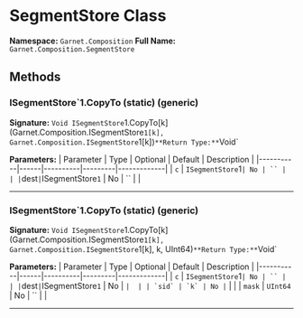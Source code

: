 # SegmentStore Class

**Namespace:** `Garnet.Composition`
**Full Name:** `Garnet.Composition.SegmentStore`

## Methods

### ISegmentStore`1.CopyTo (static) (generic)

**Signature:** `Void ISegmentStore`1.CopyTo[k](Garnet.Composition.ISegmentStore`1[k], Garnet.Composition.ISegmentStore`1[k])`
**Return Type:** `Void`

**Parameters:**
| Parameter | Type | Optional | Default | Description |
|-----------|------|----------|---------|-------------|
| `c` | `ISegmentStore`1` | No | `` |  |
| `dest` | `ISegmentStore`1` | No | `` |  |

---

### ISegmentStore`1.CopyTo (static) (generic)

**Signature:** `Void ISegmentStore`1.CopyTo[k](Garnet.Composition.ISegmentStore`1[k], Garnet.Composition.ISegmentStore`1[k], k, UInt64)`
**Return Type:** `Void`

**Parameters:**
| Parameter | Type | Optional | Default | Description |
|-----------|------|----------|---------|-------------|
| `c` | `ISegmentStore`1` | No | `` |  |
| `dest` | `ISegmentStore`1` | No | `` |  |
| `sid` | `k` | No | `` |  |
| `mask` | `UInt64` | No | `` |  |

---
